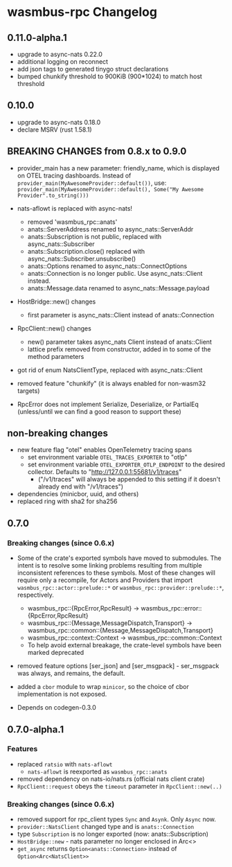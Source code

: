 # wasmbus-rpc Changelog

## 0.11.0-alpha.1

- upgrade to async-nats 0.22.0 
- additional logging on reconnect 
- add json tags to generated tinygo struct declarations
- bumped chunkify threshold to 900KiB \(900\*1024\) to match host threshold
 

## 0.10.0

- upgrade to async-nats 0.18.0
- declare MSRV (rust 1.58.1)


## BREAKING CHANGES from 0.8.x to 0.9.0

- provider_main has a new parameter: friendly_name, which is displayed on OTEL tracing dashboards.
   Instead of `provider_main(MyAwesomeProvider::default())`, use:
   `provider_main(MyAwesomeProvider::default(), Some("My Awesome Provider".to_string()))` 
   
- nats-aflowt is replaced with async-nats!
  - removed 'wasmbus_rpc::anats'
  - anats::ServerAddress renamed to async_nats::ServerAddr
  - anats::Subscription is not public, replaced with async_nats::Subscriber
  - anats::Subscription.close() replaced with async_nats::Subscriber.unsubscribe()
  - anats::Options renamed to async_nats::ConnectOptions
  - anats::Connection is no longer public. Use async_nats::Client instead.
  - anats::Message.data renamed to async_nats::Message.payload
- HostBridge::new() changes
  - first parameter is async_nats::Client instead of anats::Connection
- RpcClient::new() changes 
  - new() parameter takes async_nats Client instead of anats::Client
  - lattice prefix removed from constructor, added in to some of the method parameters
- got rid of enum NatsClientType, replaced with async_nats::Client
- removed feature "chunkify" (it is always enabled for non-wasm32 targets)

- RpcError does not implement Serialize, Deserialize, or PartialEq
  (unless/until we can find a good reason to support these) 


## non-breaking changes
- new feature flag "otel" enables OpenTelemetry tracing spans
  - set environment variable `OTEL_TRACES_EXPORTER` to "otlp"
  - set environment variable `OTEL_EXPORTER_OTLP_ENDPOINT` to the desired collector. Defaults to "http://127.0.0.1:55681/v1/traces"
    - ("/v1/traces" will always be appended to this setting if it doesn't already end with "/v1/traces")
- dependencies (minicbor, uuid, and others)
- replaced ring with sha2 for sha256


## 0.7.0

### Breaking changes (since 0.6.x)

- Some of the crate's exported symbols have moved to submodules. The intent is to resolve some linking problems
  resulting from multiple inconsistent references to these symbols.
  Most of these changes will require only a recompile, for Actors and Providers 
  that import `wasmbus_rpc::actor::prelude::*` or `wasmbus_rpc::provider::prelude::*`, respectively.
  - wasmbus_rpc::{RpcError,RpcResult} -> wasmbus_rpc::error::{RpcError,RpcResult}
  - wasmbus_rpc::{Message,MessageDispatch,Transport} -> wasmbus_rpc::common::{Message,MessageDispatch,Transport}
  - wasmbus_rpc::context::Context -> wasmbus_rpc::common::Context
  - To help avoid external breakage, the crate-level symbols have been marked deprecated
  
- removed feature options [ser_json] and [ser_msgpack] - ser_msgpack was always, and remains, the default.
- added a `cbor` module to wrap `minicor`, so the choice of cbor implementation is not exposed.
- Depends on codegen-0.3.0


## 0.7.0-alpha.1

### Features

- replaced `ratsio` with `nats-aflowt`
  - `nats-aflowt` is reexported as `wasmbus_rpc::anats`
- removed dependency on nats-io/nats.rs (official nats client crate)
- `RpcClient::request` obeys the `timeout` parameter in `RpcClient::new(..)`

### Breaking changes (since 0.6.x)

- removed support for rpc_client types `Sync` and `Asynk`. Only `Async` now.
- `provider::NatsClient` changed type and is `anats::Connection`
- type `Subscription` is no longer exported (now: anats::Subscription)
- `HostBridge::new` - nats parameter no longer enclosed in Arc<>
- `get_async` returns `Option<anats::Connection>` instead of `Option<Arc<NatsClient>>`
